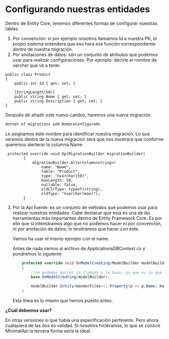 # Configurando nuestras entidades

Dentro de Entity Core, tenemos diferentes formas de configurar nuestras tablas.

1. Por convención: si por ejemplo nosotros llamamos Id a nuestra PK, el propio sistema entendera que eso hará esa función correspondiente dentro de nuestra migración.
2. Por anotaciones de datos: són un conjunto de atributos que podemos usar para realizar configuraciones. Por ejemplo: decirle el nombre de varchar que va a tener.

```
public class Product
{
    public int Id { get; set; }
    
    [StringLength(50)]
    public string Name { get; set; }
    public string Description { get; set; }
}
```

Después de añadir este nuevo cambio, haremos una nueva migración.

```csharp
dotnet ef migrations add NombreConfigurado
```

Le asignamos este nombre para identificar nuestra migración. Lo que veremos dentro de la nueva migración será que nos mostrará que conforme queremos alerterar la columna Name

```
 protected override void Up(MigrationBuilder migrationBuilder)
        {
            migrationBuilder.AlterColumn<string>(
                name: "Name",
                table: "Product",
                type: "nvarchar(50)",
                maxLength: 50,
                nullable: false,
                oldClrType: typeof(string),
                oldType: "nvarchar(max)");
        }
```

3.  Por la Api fuente: es un conjunto de métodos que podemos usar para realizar nuestras entidades. Cabe destacar que esta es una de las herramientas más importantes dentro de Entity Framework Core. Es por ello que si intentáramos algo que no podemos hacer ni por convención, ni por anotación de datos; lo tendríamos que hacer con este.

    Vamos ha usar el mismo ejemplo con el name.

    Antes de nada iremos al archivo de ApplicationsDBContext.cs y pondremos lo siguiente

    ```csharp
        protected override void OnModelCreating(ModelBuilder modelBuilder)
        {
            //no podemos borrar la llamada a la base, ya que es la que se encarga de crear las tablas
            base.OnModelCreating(modelBuilder);

            modelBuilder.Entity<GenderFilms>().Property(p => p.Name).HasMaxLength(50);
        }

    ```

    Esta linea es lo mismo que hemos puesto antes.

**¿Cuál debemos usar?**

En otras versiones si que había una especificación pertinente. Pero ahora cualquiera de las dos es validad. Si nosotros hiciéramos, lo que se conoce MinimalApi la tercera forma sería la ideal.



